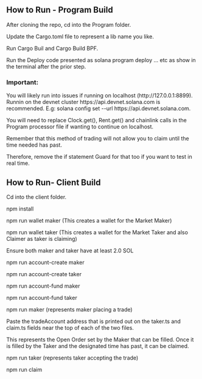 <html>
<h2>How to Run - Program Build</h2>

<p>After cloning the repo, cd into the Program folder.</p>
<p>Update the Cargo.toml file to represent a lib name you like.</p>
<p>Run Cargo Buil and Cargo Build BPF.</p>
<p>Run the Deploy code presented as solana program deploy ... etc as show in the terminal after the prior step.</p>

<h3>Important:</h3>
<p>You will likely run into issues if running on localhost (http://127.0.0.1:8899). Runnin on the devnet cluster https://api.devnet.solana.com is recommended. E.g: solana config set --url https://api.devnet.solana.com.</p>
<p>You will need to replace Clock.get(), Rent.get() and chainlink calls in the Program processor file if
wanting to continue on localhost.
</p>
<p>Remember that this method of trading will not allow you to claim until the time needed has past.</p>
<p>Therefore, remove the if statement Guard for that too if you want to test in real time.</p>

<h2>How to Run- Client Build</h2>

<p>Cd into the client folder.</p>
<p>npm install</p>
<p>npm run wallet maker (This creates a wallet for the Market Maker)</p>
<p>npm run wallet taker (This creates a wallet for the Market Taker and also Claimer as taker is claiming)</p>
<p>Ensure both maker and taker have at least 2.0 SOL</p>
<p>npm run account-create maker</p>
<p>npm run account-create taker</p>
<p>npm run account-fund maker</p>
<p>npm run account-fund taker</p>
<p>npm run maker (represents maker placing a trade)</p>
<p>Paste the tradeAccount address that is printed out on the taker.ts and claim.ts fields near the top of each of the two files.</p>
<p>This represents the Open Order set by the Maker that can be filled. Once it is filled by the Taker and the designated time has past, it can be claimed.</p>
<p>npm run taker (represents taker accepting the trade)</p>
<p>npm run claim</p>
</html>

